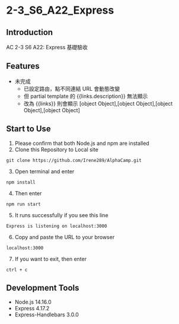 # 2-3_S6_A22_Express

## Introduction
AC 2-3 S6 A22: Express 基礎驗收

## Features
* 未完成
  * 已設定路由，點不同連結 URL 會動態改變
  * 但 partial template 的 {{links.description}} 無法顯示
  * 改為 {{links}} 則會顯示 [object Object],[object Object],[object Object],[object Object]

## Start to Use
1. Please confirm that both Node.js and npm are installed
2. Clone this Repository to Local site
  ```
  git clone https://github.com/Irene289/AlphaCamp.git
  ```
3. Open terminal and enter
  ```
  npm install
  ```  
4. Then enter
  ```
  npm run start
  ```
5. It runs successfully if you see this line
  ```
  Express is listening on localhost:3000
  ```
6. Copy and paste the URL to your browser
  ```
  localhost:3000
  ```
7. If you want to exit, then enter
  ```
  ctrl + c
  ```

## Development Tools
* Node.js 14.16.0
* Express 4.17.2
* Express-Handlebars 3.0.0
